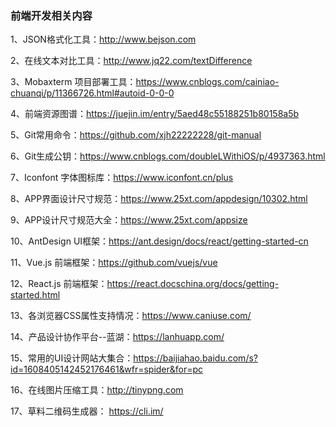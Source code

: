 ### 前端开发相关内容

1、JSON格式化工具：http://www.bejson.com

2、在线文本对比工具：http://www.jq22.com/textDifference

3、Mobaxterm 项目部署工具：https://www.cnblogs.com/cainiao-chuanqi/p/11366726.html#autoid-0-0-0

4、前端资源图谱：https://juejin.im/entry/5aed48c55188251b80158a5b

5、Git常用命令：https://github.com/xjh22222228/git-manual

6、Git生成公钥：https://www.cnblogs.com/doubleLWithiOS/p/4937363.html

7、Iconfont 字体图标库：https://www.iconfont.cn/plus

8、APP界面设计尺寸规范：https://www.25xt.com/appdesign/10302.html

9、APP设计尺寸规范大全：https://www.25xt.com/appsize

10、AntDesign UI框架：https://ant.design/docs/react/getting-started-cn

11、Vue.js 前端框架：https://github.com/vuejs/vue

12、React.js 前端框架：https://react.docschina.org/docs/getting-started.html

13、各浏览器CSS属性支持情况：https://www.caniuse.com/

14、产品设计协作平台--蓝湖：https://lanhuapp.com/

15、常用的UI设计网站大集合：https://baijiahao.baidu.com/s?id=1608405142452176461&wfr=spider&for=pc

16、在线图片压缩工具：http://tinypng.com

17、草料二维码生成器： https://cli.im/
